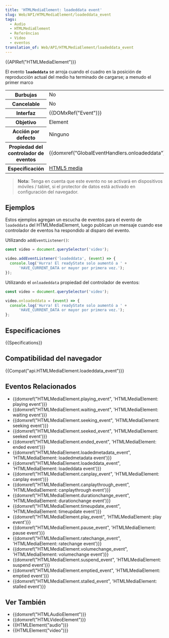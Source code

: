 ```yaml
---
title: 'HTMLMediaElement: loadeddata event'
slug: Web/API/HTMLMediaElement/loadeddata_event
tags:
  - Audio
  - HTMLMediaElement
  - Referências
  - Video
  - eventos
translation_of: Web/API/HTMLMediaElement/loadeddata_event
---
```


{{APIRef("HTMLMediaElement")}}

El evento **`loadeddata`** se arroja cuando el cuadro en la posición de reproducción actual del medio ha terminado de cargarse; a menudo el primer marco

<table class="properties">
  <tbody>
    <tr>
      <th scope="row">Burbujas</th>
      <td>No</td>
    </tr>
    <tr>
      <th scope="row">Cancelable</th>
      <td>No</td>
    </tr>
    <tr>
      <th scope="row">Interfaz</th>
      <td>{{DOMxRef("Event")}}</td>
    </tr>
    <tr>
      <th scope="row">Objetivo</th>
      <td>Element</td>
    </tr>
    <tr>
      <th scope="row">Acción por defecto</th>
      <td>Ninguno</td>
    </tr>
    <tr>
      <th scope="row">Propiedad del controlador de eventos</th>
      <td>{{domxref("GlobalEventHandlers.onloadeddata")}}</td>
    </tr>
    <tr>
      <th scope="row">Especificación</th>
      <td>
        <a
          class="external"
          href="http://www.whatwg.org/specs/web-apps/current-work/multipage/the-video-element.html#event-media-playing"
          >HTML5 media</a
        >
      </td>
    </tr>
  </tbody>
</table>

> **Nota:** Tenga en cuenta que este evento no se activará en dispositivos móviles / tablet, si el protector de datos está activado en configuración del navegador.

## Ejemplos

Estos ejemplos agregan un escucha de eventos para el evento de `loadeddata` del HTMLMediaElement, luego publican un mensaje cuando ese controlador de eventos ha respondido al disparo del evento.

Utilizando `addEventListener()`:

```js
const video = document.querySelector('video');

video.addEventListener('loadeddata', (event) => {
  console.log('Hurra! El readyState solo aumentó a ' +
      'HAVE_CURRENT_DATA or mayor por primera vez.');
});
```

Utilizando el `onloadeddata` propiedad del controlador de eventos:

```js
const video = document.querySelector('video');

video.onloadeddata = (event) => {
  console.log('Hurra! El readyState solo aumentó a ' +
      'HAVE_CURRENT_DATA or mayor por primera vez.');
};
```

## Especificaciones

{{Specifications}}

## Compatibilidad del navegador

{{Compat("api.HTMLMediaElement.loadeddata_event")}}

## Eventos Relacionados

- {{domxref("HTMLMediaElement.playing_event", 'HTMLMediaElement: playing event')}}
- {{domxref("HTMLMediaElement.waiting_event", 'HTMLMediaElement: waiting event')}}
- {{domxref("HTMLMediaElement.seeking_event", 'HTMLMediaElement: seeking event')}}
- {{domxref("HTMLMediaElement.seeked_event", 'HTMLMediaElement: seeked event')}}
- {{domxref("HTMLMediaElement.ended_event", 'HTMLMediaElement: ended event')}}
- {{domxref("HTMLMediaElement.loadedmetadata_event", 'HTMLMediaElement: loadedmetadata event')}}
- {{domxref("HTMLMediaElement.loadeddata_event", 'HTMLMediaElement: loadeddata event')}}
- {{domxref("HTMLMediaElement.canplay_event", 'HTMLMediaElement: canplay event')}}
- {{domxref("HTMLMediaElement.canplaythrough_event", 'HTMLMediaElement: canplaythrough event')}}
- {{domxref("HTMLMediaElement.durationchange_event", 'HTMLMediaElement: durationchange event')}}
- {{domxref("HTMLMediaElement.timeupdate_event", 'HTMLMediaElement: timeupdate event')}}
- {{domxref("HTMLMediaElement.play_event", 'HTMLMediaElement: play event')}}
- {{domxref("HTMLMediaElement.pause_event", 'HTMLMediaElement: pause event')}}
- {{domxref("HTMLMediaElement.ratechange_event", 'HTMLMediaElement: ratechange event')}}
- {{domxref("HTMLMediaElement.volumechange_event", 'HTMLMediaElement: volumechange event')}}
- {{domxref("HTMLMediaElement.suspend_event", 'HTMLMediaElement: suspend event')}}
- {{domxref("HTMLMediaElement.emptied_event", 'HTMLMediaElement: emptied event')}}
- {{domxref("HTMLMediaElement.stalled_event", 'HTMLMediaElement: stalled event')}}

## Ver También

- {{domxref("HTMLAudioElement")}}
- {{domxref("HTMLVideoElement")}}
- {{HTMLElement("audio")}}
- {{HTMLElement("video")}}
